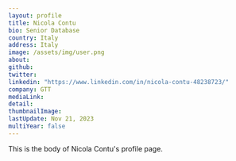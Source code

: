 ```yaml
---
layout: profile
title: Nicola Contu
bio: Senior Database
country: Italy
address: Italy
image: /assets/img/user.png
about: 
github: 
twitter:
linkedin: "https://www.linkedin.com/in/nicola-contu-48238723/"
company: GTT
mediaLink:
detail: 
thumbnailImage:
lastUpdate: Nov 21, 2023
multiYear: false
---
```


This is the body of Nicola Contu's profile page.
